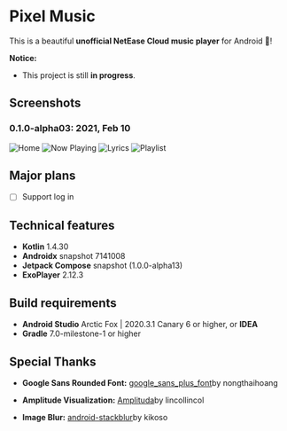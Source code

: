 # Pixel Music

This is a beautiful **unofficial NetEase Cloud music player** for Android 🥳!

**Notice:**

* This project is still **in progress**.

## Screenshots

### 0.1.0-alpha03: 2021, Feb 10

![Home](art/home.png)
![Now Playing](art/now_playing.png)
![Lyrics](art/lyrics.png)
![Playlist](art/playlist.png)

## Major plans

- [ ] Support log in

## Technical features

* **Kotlin** 1.4.30
* **Androidx** snapshot 7141008
* **Jetpack Compose** snapshot (1.0.0-alpha13)
* **ExoPlayer** 2.12.3

## Build requirements

* **Android Studio** Arctic Fox | 2020.3.1 Canary 6 or higher, or **IDEA**
* **Gradle** 7.0-milestone-1 or higher

## Special Thanks

* **Google Sans Rounded
  Font:** [google_sans_plus_font](https://github.com/nongthaihoang/google_sans_plus_font)by
  nongthaihoang

* **Amplitude Visualization:** [Amplituda](https://github.com/lincollincol/Amplituda)by lincollincol

* **Image Blur:** [android-stackblur](https://github.com/kikoso/android-stackblur)by kikoso

